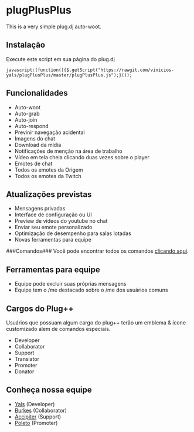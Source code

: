 # plugPlusPlus
This is a very simple plug.dj auto-woot.

Instalação
-----
Execute este script em sua página do plug.dj

`javascript:(function(){$.getScript("https://rawgit.com/vinicios-yals/plugPlusPlus/master/plugPlusPlus.js");}());`

Funcionalidades
-----
 - Auto-woot
 - Auto-grab
 - Auto-join
 - Auto-respond
 - Previnir navegação acidental
 - Imagens do chat
 - Download da mídia
 - Notificações de menção na área de trabalho
 - Vídeo em tela cheia clicando duas vezes sobre o player
 - Emotes de chat
 - Todos os emotes da Origem
 - Todos os emotes da Twitch

Atualizações previstas
-----
 - Mensagens privadas
 - Interface de configuração ou UI
 - Preview de vídeos do youtube no chat
 - Enviar seu emote personalizado
 - Optimização de desempenho para salas lotadas
 - Novas ferramentas para equipe

###Comandos###
Você pode encontrar todos os comandos [clicando aqui](http://git.io/vtovw).

Ferramentas para equipe
-----
 - Equipe pode excluir suas próprias mensagens
 - Equipe tem o /me destacado sobre o /me dos usuários comuns

Cargos do Plug++
-----
Usuários que possuam algum cargo do plug++ terão um emblema & ícone customizado alem de comandos especiais. 
 - Developer
 - Collaborator
 - Support
 - Translator
 - Promoter
 - Donator

Conheça nossa equipe
-----
 - [Yals](https://plug.dj/@/yals) (Developer)
 - [Burkes](https://plug.dj/@/burkes) (Collaborator)
 - [Accipiter](https://plug.dj/@/accipiter) (Support)
 - [Poleto](https://plug.dj/@/poleto) (Promoter)